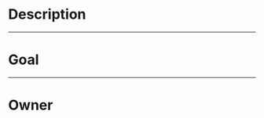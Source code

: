 # Description

<!-- A short description of the task; one sentence or a few. Keep it short. -->

---

# Goal

<!-- A clear criterium for the task to be considered done. -->

---

# Owner

<!-- Your name. WIP and completed tasks must have an owner. The owner is
     responsible for delivering the task's result and move it into the
     "done" state after its completion. -->

<!--
--------------------------------
NAMING CONVENTION FOR TASK NOTES
--------------------------------

Task notes should be named and renamed following this pattern:

    <status>.<task>.<priority>.md

<status> is one of those options:
    open    : no owners, no progress made yet
    wip     : Work In Progress; has a dedicated task owner, report is expected
    done    : finished/ accomplished task
    topic   : not an actionable itself, but an area or topic that produces
              actionable tasks; however, should have a concrete goal just as well
              (primarily for brainstorming or outlining)

<task> should contain the key expression for the task, to grasp
at a glance what's in the note while the file content describes
the details. Use dash (-) or underscore (_) instead of whitespace ( ).

<priority> is a number between 1 and 5 with the meaning as follows:

    1 - TOP         : requires immediate action
    2 - IMPORTANT   : should be processed ASAP (e.g. other tasks depend on it)
    3 - NORMAL      : important to reach milestone, but can be delayed
    4 - LOW         : contributes to milestone, but probably has lesser impact
    5 - OPTIONAL    : optional feature or idea to improve overall performance/
                      output, but can be dropped entirely without consequences

Examples:
    done.firewall-eda.3.md
    open.phishing-cnn.3.md
    topic.presentation.2.md
    topic.presentation-style.2.md
    wip.phishing-random-forest.3.md
-->